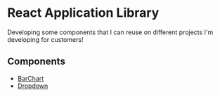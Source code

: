 # React Application Library

Developing some components that I can reuse on different projects I'm developing for customers!

## Components

- [BarChart](https://github.com/jamalsoueidan/react-application-library/tree/master/src/components/bar_chart)
- [Dropdown](https://github.com/jamalsoueidan/react-application-library/tree/master/src/components/dropdown)
